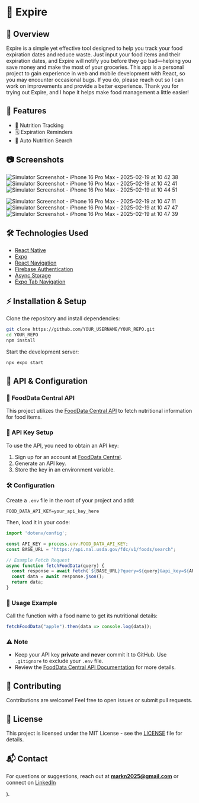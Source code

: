 # 📱 Expire

## 📖 Overview
Expire is a simple yet effective tool designed to help you track your food expiration dates and reduce waste. Just input your food items and their expiration dates, and Expire will notify you before they go bad—helping you save money and make the most of your groceries. This app is a personal project to gain experience in web and mobile development with React, so you may encounter occasional bugs. If you do, please reach out so I can work on improvements and provide a better experience. Thank you for trying out Expire, and I hope it helps make food management a little easier!

## 🚀 Features
- 🥦 Nutrition Tracking
- 🗓️ Expiration Reminders
- 🔎 Auto Nutrition Search

## 📷 Screenshots

![Simulator Screenshot - iPhone 16 Pro Max - 2025-02-19 at 10 42 38](https://github.com/user-attachments/assets/4f288487-e1f1-4a33-a1e9-22eefea26f05)
![Simulator Screenshot - iPhone 16 Pro Max - 2025-02-19 at 10 42 41](https://github.com/user-attachments/assets/3e165e0b-ddfe-4d95-ade8-234ccd84f8f6)
![Simulator Screenshot - iPhone 16 Pro Max - 2025-02-19 at 10 44 51](https://github.com/user-attachments/assets/ec2862fc-34f5-4cf4-ba16-4be304c64b97)


![Simulator Screenshot - iPhone 16 Pro Max - 2025-02-19 at 10 47 11](https://github.com/user-attachments/assets/168ef8be-5d28-4059-97ac-b3c65d5402a9)
![Simulator Screenshot - iPhone 16 Pro Max - 2025-02-19 at 10 47 47](https://github.com/user-attachments/assets/c9fdd341-6f16-4e16-b3a7-41a474909722)
![Simulator Screenshot - iPhone 16 Pro Max - 2025-02-19 at 10 47 39](https://github.com/user-attachments/assets/d55dcbbc-f5fd-4947-b856-5dee56518bd9)


## 🛠️ Technologies Used
- [React Native](https://reactnative.dev/)
- [Expo](https://expo.dev/)
- [React Navigation](https://reactnavigation.org/docs/getting-started)
- [Firebase Authentication](https://firebase.google.com/docs/auth)
- [Async Storage](https://docs.expo.dev/versions/latest/sdk/async-storage/)
- [Expo Tab Navigation](https://docs.expo.dev/router/advanced/tabs/)

## ⚡ Installation & Setup
Clone the repository and install dependencies:
```sh
git clone https://github.com/YOUR_USERNAME/YOUR_REPO.git
cd YOUR_REPO
npm install
```

Start the development server:
```sh
npx expo start
```


## 🔗 API & Configuration
### 📡 FoodData Central API
This project utilizes the [FoodData Central API](https://fdc.nal.usda.gov/api-key-signup.html) to fetch nutritional information for food items.

### 🔑 API Key Setup
To use the API, you need to obtain an API key:
1. Sign up for an account at [FoodData Central](https://fdc.nal.usda.gov/api-key-signup.html).
2. Generate an API key.
3. Store the key in an environment variable.

### 🛠️ Configuration
Create a `.env` file in the root of your project and add:
```env
FOOD_DATA_API_KEY=your_api_key_here
```
Then, load it in your code:
```javascript
import 'dotenv/config';

const API_KEY = process.env.FOOD_DATA_API_KEY;
const BASE_URL = "https://api.nal.usda.gov/fdc/v1/foods/search";

// Example Fetch Request
async function fetchFoodData(query) {
  const response = await fetch(`${BASE_URL}?query=${query}&api_key=${API_KEY}`);
  const data = await response.json();
  return data;
}
```

### 📌 Usage Example
Call the function with a food name to get its nutritional details:
```javascript
fetchFoodData("apple").then(data => console.log(data));
```

### ⚠️ Note
- Keep your API key **private** and **never** commit it to GitHub. Use `.gitignore` to exclude your `.env` file.
- Review the [FoodData Central API Documentation](https://fdc.nal.usda.gov/api-documentation.html) for more details.


## 🤝 Contributing
Contributions are welcome! Feel free to open issues or submit pull requests.

## 📄 License
This project is licensed under the MIT License - see the [LICENSE](LICENSE) file for details.

## 📬 Contact
For questions or suggestions, reach out at **markn2025@gmail.com** or connect on [LinkedIn](www.linkedin.com/in/markn0525)

).

